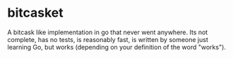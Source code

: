 bitcasket
=========

A bitcask like implementation in go that never went anywhere.
Its not complete, has no tests, is reasonably fast, is written by someone just learning Go, but works (depending on your definition of the word "works").

